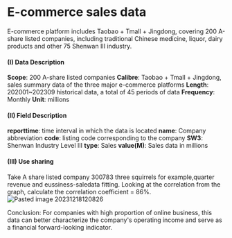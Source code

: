 # E-commerce sales data

E-commerce platform includes Taobao + Tmall + Jingdong, covering 200 A-share listed companies, including traditional Chinese medicine, liquor, dairy products and other 75 Shenwan III industry.

#### (I) Data Description
**Scope**: 200 A-share listed companies
**Calibre**: Taobao + Tmall + Jingdong, sales summary data of the three major e-commerce platforms
**Length**: 202001~202309 historical data, a total of 45 periods of data
**Frequency**: Monthly
**Unit**: millions

#### (II) Field Description
**reporttime**: time interval in which the data is located 
**name**: Company abbreviation
**code**: listing code corresponding to the company
**SW3**: Shenwan Industry Level III
**type**: Sales
**value(M)**: Sales data in millions

#### (III) Use sharing
Take A share listed company 300783 three squirrels for example,quarter revenue and eussiness-saledata fitting.
Looking at the correlation from the graph, calculate the correlation coefficient = 86%.
![Pasted image 20231218120826](https://github.com/guofanfangloveyou/ebusiness-saledata/assets/59468743/3ad9d39b-db82-4b5d-91ec-deab94250ffd)

Conclusion: For companies with high proportion of online business, this data can better characterize the company's operating income and serve as a financial forward-looking indicator.
